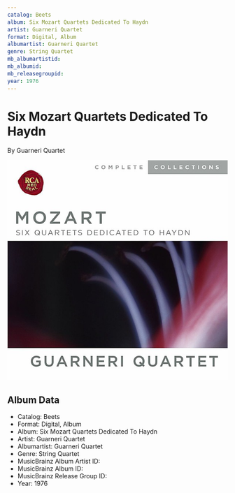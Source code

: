 ```yaml
---
catalog: Beets
album: Six Mozart Quartets Dedicated To Haydn
artist: Guarneri Quartet
format: Digital, Album
albumartist: Guarneri Quartet
genre: String Quartet
mb_albumartistid: 
mb_albumid: 
mb_releasegroupid: 
year: 1976
---
```


# Six Mozart Quartets Dedicated To Haydn

By Guarneri Quartet

![](../../assets/beetscovers/Guarneri_Quartet-Six_Mozart_Quartets_Dedicated_To_Haydn.jpg)

## Album Data

- Catalog: Beets
- Format: Digital, Album
- Album: Six Mozart Quartets Dedicated To Haydn
- Artist: Guarneri Quartet
- Albumartist: Guarneri Quartet
- Genre: String Quartet
- MusicBrainz Album Artist ID: 
- MusicBrainz Album ID: 
- MusicBrainz Release Group ID: 
- Year: 1976

